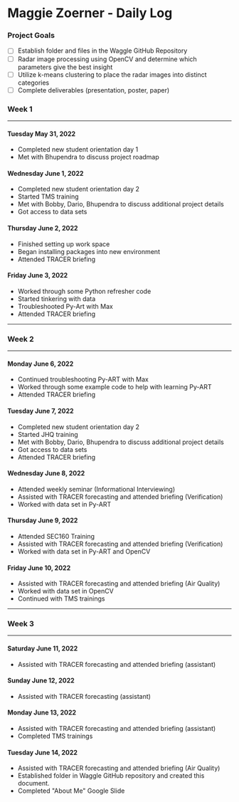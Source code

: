 # Maggie Zoerner - Daily Log

### Project Goals ###

- [ ] Establish folder and files in the Waggle GitHub Repository
- [ ] Radar image processing using OpenCV and determine which parameters give the best insight
- [ ] Utilize k-means clustering to place the radar images into distinct categories
- [ ] Complete deliverables (presentation, poster, paper)

### Week 1 ###

----------------------------------------------

#### Tuesday May 31, 2022 ####

- Completed new student orientation day 1
- Met with Bhupendra to discuss project roadmap

#### Wednesday June 1, 2022 ####

- Completed new student orientation day 2
- Started TMS training
- Met with Bobby, Dario, Bhupendra to discuss additional project details
- Got access to data sets

#### Thursday June 2, 2022 ####

- Finished setting up work space
- Began installing packages into new environment
- Attended TRACER briefing

#### Friday June 3, 2022 ####

- Worked through some Python refresher code
- Started tinkering with data
- Troubleshooted Py-Art with Max
- Attended TRACER briefing

----------------------------------------------

### Week 2 ###

----------------------------------------------

#### Monday June 6, 2022 ####

- Continued troubleshooting Py-ART with Max
- Worked through some example code to help with learning Py-ART
- Attended TRACER briefing

#### Tuesday June 7, 2022 ####

- Completed new student orientation day 2
- Started JHQ training
- Met with Bobby, Dario, Bhupendra to discuss additional project details
- Got access to data sets
- Attended TRACER briefing

#### Wednesday June 8, 2022 ####

- Attended weekly seminar (Informational Interviewing)
- Assisted with TRACER forecasting and attended briefing (Verification)
- Worked with data set in Py-ART

#### Thursday June 9, 2022 ####

- Attended SEC160 Training
- Assisted with TRACER forecasting and attended briefing (Verification)
- Worked with data set in Py-ART and OpenCV

#### Friday June 10, 2022 ####

- Assisted with TRACER forecasting and attended briefing (Air Quality)
- Worked with data set in OpenCV
- Continued with TMS trainings

----------------------------------------------

### Week 3 ###

----------------------------------------------
#### Saturday June 11, 2022 ####

- Assisted with TRACER forecasting and attended briefing (assistant)

#### Sunday June 12, 2022 ####

- Assisted with TRACER forecasting (assistant)

#### Monday June 13, 2022 ####

- Assisted with TRACER forecasting and attended briefing (assistant)
- Completed TMS trainings

#### Tuesday June 14, 2022 ####

- Assisted with TRACER forecasting and attended briefing (Air Quality)
- Established folder in Waggle GitHub repository and created this document.
- Completed "About Me" Google Slide
